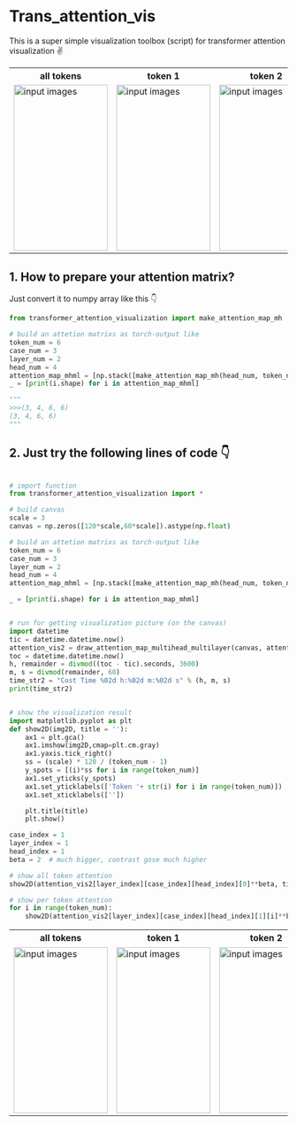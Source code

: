 # Trans_attention_vis
This is a super simple visualization toolbox (script) for transformer attention visualization ✌

<table>

<!-- Line 1: Original Input -->
<tr>
    <th>all tokens</th>
    <th>token 1</th>
    <th>token 2</th>
    <th>token 3</th>
    <th>···</th>
</tr>
    
<tr>
    <td><img src="https://github.com/WAMAWAMA/trans_attention_vis/blob/main/pic/all.jpg" height="300" width="170" alt="input images"></td>
    <td><img src="https://github.com/WAMAWAMA/trans_attention_vis/blob/main/pic/1.jpg" height="300" width="170" alt="input images"></td>
    <td><img src="https://github.com/WAMAWAMA/trans_attention_vis/blob/main/pic/2.jpg" height="300" width="170" alt="input images"></td>
    <td><img src="https://github.com/WAMAWAMA/trans_attention_vis/blob/main/pic/3.jpg" height="300" width="170" alt="input images"></td>
        <th>···</th>
</tr>

</table>

## 1. How to prepare your attention matrix?
Just convert it to numpy array like this 👇
```python
from transformer_attention_visualization import make_attention_map_mh

# build an attetion matrixs as torch-output like
token_num = 6
case_num = 3
layer_num = 2
head_num = 4
attention_map_mhml = [np.stack([make_attention_map_mh(head_num, token_num)]*case_num, 0) for _ in range(layer_num)] # 4cases' 3 layers attention, with 3 head per layer( 每个case相同）
_ = [print(i.shape) for i in attention_map_mhml]

"""
>>>(3, 4, 6, 6)
(3, 4, 6, 6)
"""

```

## 2. Just try the following lines of code 👇
```python

# import function
from transformer_attention_visualization import *

# build canvas
scale = 3
canvas = np.zeros([120*scale,60*scale]).astype(np.float)

# build an attetion matrixs as torch-output like
token_num = 6
case_num = 3
layer_num = 2
head_num = 4
attention_map_mhml = [np.stack([make_attention_map_mh(head_num, token_num)]*case_num, 0) for _ in range(layer_num)] # 4cases' 3 layers attention, with 3 head per layer( 每个case相同）

_ = [print(i.shape) for i in attention_map_mhml]


# run for getting visualization picture (on the canvas)
import datetime
tic = datetime.datetime.now()
attention_vis2 = draw_attention_map_multihead_multilayer(canvas, attention_map_mhml, line_width=0.007)
toc = datetime.datetime.now()
h, remainder = divmod((toc - tic).seconds, 3600)
m, s = divmod(remainder, 60)
time_str2 = "Cost Time %02d h:%02d m:%02d s" % (h, m, s)
print(time_str2)


# show the visualization result
import matplotlib.pyplot as plt
def show2D(img2D, title = ''):
    ax1 = plt.gca()
    ax1.imshow(img2D,cmap=plt.cm.gray)
    ax1.yaxis.tick_right()
    ss = (scale) * 120 / (token_num - 1)
    y_spots = [(i)*ss for i in range(token_num)]
    ax1.set_yticks(y_spots)
    ax1.set_yticklabels(['Token '+ str(i) for i in range(token_num)])
    ax1.set_xticklabels([''])

    plt.title(title)
    plt.show()

case_index = 1
layer_index = 1
head_index = 1
beta = 2  # much bigger, contrast gose much higher

# show all token attention
show2D(attention_vis2[layer_index][case_index][head_index][0]**beta, title='case%d layer%d head%d all token'%(case_index, layer_index,head_index))

# show per token attention
for i in range(token_num):
    show2D(attention_vis2[layer_index][case_index][head_index][1][i]**beta, title='case%d layer%d head%d token%d'%(case_index, layer_index,head_index, i))


```
<table>

<!-- Line 1: Original Input -->
<tr>
    <th>all tokens</th>
    <th>token 1</th>
    <th>token 2</th>
    <th>token 3</th>
    <th>···</th>
</tr>
    
<tr>
    <td><img src="https://github.com/WAMAWAMA/trans_attention_vis/blob/main/pic/all.jpg" height="300" width="170" alt="input images"></td>
    <td><img src="https://github.com/WAMAWAMA/trans_attention_vis/blob/main/pic/1.jpg" height="300" width="170" alt="input images"></td>
    <td><img src="https://github.com/WAMAWAMA/trans_attention_vis/blob/main/pic/2.jpg" height="300" width="170" alt="input images"></td>
    <td><img src="https://github.com/WAMAWAMA/trans_attention_vis/blob/main/pic/3.jpg" height="300" width="170" alt="input images"></td>
        <th>···</th>
</tr>

</table>
